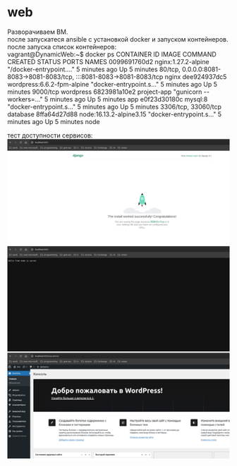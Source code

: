 # web

Разворачиваем ВМ.  
после запускатеся ansible с установкой docker и запуском контейнеров.  
после запуска список контейнеров:  
vagrant@DynamicWeb:~$ docker ps
CONTAINER ID   IMAGE                        COMMAND                  CREATED         STATUS         PORTS                                                                   NAMES
0099691760d2   nginx:1.27.2-alpine          "/docker-entrypoint.…"   5 minutes ago   Up 5 minutes   80/tcp, 0.0.0.0:8081-8083->8081-8083/tcp, :::8081-8083->8081-8083/tcp   nginx
dee924937dc5   wordpress:6.6.2-fpm-alpine   "docker-entrypoint.s…"   5 minutes ago   Up 5 minutes   9000/tcp                                                                wordpress
6823981a10e2   project-app                  "gunicorn --workers=…"   5 minutes ago   Up 5 minutes                                                                           app
e0f23d30180c   mysql:8                      "docker-entrypoint.s…"   5 minutes ago   Up 5 minutes   3306/tcp, 33060/tcp                                                     database
8ffa64d27d88   node:16.13.2-alpine3.15      "docker-entrypoint.s…"   5 minutes ago   Up 5 minutes                                                                           node


тест доступности сервисов:
![alt text](image.png)
![alt text](image-1.png)
![alt text](image-2.png)
